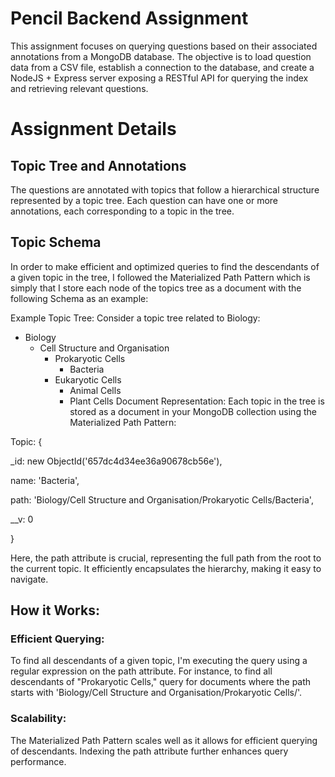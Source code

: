 # Pencil Backend Assignment

This assignment focuses on querying questions based on their associated annotations from a MongoDB database. The objective is to load question data from a CSV file, establish a connection to the database, and create a NodeJS + Express server exposing a RESTful API for querying the index and retrieving relevant questions.

# Assignment Details
## Topic Tree and Annotations
The questions are annotated with topics that follow a hierarchical structure represented by a topic tree. Each question can have one or more annotations, each corresponding to a topic in the tree.

## Topic Schema
In order to make efficient and optimized queries to find the descendants of a given topic in the tree, I followed the Materialized Path Pattern which is simply that I store each node of the topics tree as a document with the following Schema as an example: 

Example Topic Tree:
Consider a topic tree related to Biology:

- Biology
  - Cell Structure and Organisation
    - Prokaryotic Cells
      - Bacteria
    - Eukaryotic Cells
      - Animal Cells
      - Plant Cells
Document Representation:
Each topic in the tree is stored as a document in your MongoDB collection using the Materialized Path Pattern:

Topic: {

  _id: new ObjectId('657dc4d34ee36a90678cb56e'),
  
  name: 'Bacteria',
  
  path: 'Biology/Cell Structure and Organisation/Prokaryotic Cells/Bacteria',
  
  __v: 0
  
}

Here, the path attribute is crucial, representing the full path from the root to the current topic. It efficiently encapsulates the hierarchy, making it easy to navigate.

## How it Works:
### Efficient Querying:

To find all descendants of a given topic, I'm executing the query using a regular expression on the path attribute.
For instance, to find all descendants of "Prokaryotic Cells," query for documents where the path starts with 'Biology/Cell Structure and Organisation/Prokaryotic Cells/'.
### Scalability:

The Materialized Path Pattern scales well as it allows for efficient querying of descendants.
Indexing the path attribute further enhances query performance.
